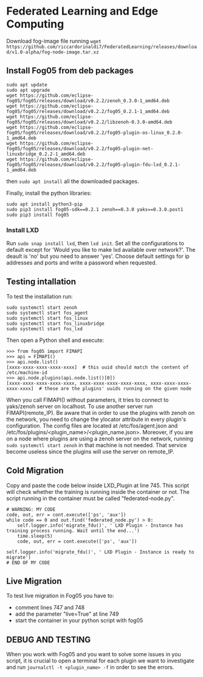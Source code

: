 # Federated Learning and Edge Computing

Download fog-image file running `wget https://github.com/riccardorinaldi7/FederatedLearning/releases/download/v1.0-alpha/fog-node-image.tar.xz`

## Install Fog05 from deb packages

```
sudo apt update
sudo apt upgrade
wget https://github.com/eclipse-fog05/fog05/releases/download/v0.2.2/zenoh_0.3.0-1_amd64.deb
wget https://github.com/eclipse-fog05/fog05/releases/download/v0.2.2/fog05_0.2.1-1_amd64.deb
wget https://github.com/eclipse-fog05/fog05/releases/download/v0.2.2/libzenoh-0.3.0-amd64.deb
wget https://github.com/eclipse-fog05/fog05/releases/download/v0.2.2/fog05-plugin-os-linux_0.2.0-1_amd64.deb
wget https://github.com/eclipse-fog05/fog05/releases/download/v0.2.2/fog05-plugin-net-linuxbridge_0.2.2-1_amd64.deb
wget https://github.com/eclipse-fog05/fog05/releases/download/v0.2.2/fog05-plugin-fdu-lxd_0.2.1-1_amd64.deb
```

then `sudo apt install` all the downloaded packages.

Finally, install the python libraries:
```
sudo apt install python3-pip
sudo pip3 install fog05-sdk==0.2.1 zenoh==0.3.0 yaks==0.3.0.post1
sudo pip3 install fog05
```

### Install LXD

Run `sudo snap install lxd`, then `lxd init`.
Set all the configurations to default except for 'Would you like to make lxd available over network?'. The deault is 'no' but you need to answer 'yes'. 
Choose default settings for ip addresses and ports and write a password when requested.

## Testing intallation

To test the installation run:
```
sudo systemctl start zenoh
sudo systemctl start fos_agent
sudo systemctl start fos_linux
sudo systemctl start fos_linuxbridge
sudo systemctl start fos_lxd
```

Then open a Python shell and execute:
```
>>> from fog05 import FIMAPI
>>> api = FIMAPI()
>>> api.node.list()
[xxxx-xxxx-xxxx-xxxx-xxxx]  # this uuid should match the content of /etc/machine-id
>>> api.node.plugins(api.node.list()[0])
[xxxx-xxxx-xxxx-xxxx-xxxx, xxxx-xxxx-xxxx-xxxx-xxxx, xxxx-xxxx-xxxx-xxxx-xxxx]  # these are the plugins' uuids running on the given node
```
When you call FIMAPI() without parameters, it tries to connect to yaks/zenoh server on localhost. To use another server run FIMAPI(remote_IP).
Be aware that in order to use the plugins with zenoh on the network, you need to change the ylocator attribute in every plugin's configuration.
The config files are located at /etc/fos/agent.json and /etc/fos/plugins/<plugin_name>/<plugin_name.json>.
Moreover, if you are on a node where plugins are using a zenoh server on the network, running `sudo systemctl start zenoh` in that machine is not needed. That service become useless since the plugins will use the server on remote_IP.

## Cold Migration

Copy and paste the code below inside LXD_Plugin at line 745. This script will check whether the training is running inside the container or not. The script running in the container must be called "federated-node.py".
```
# WARNING: MY CODE
code, out, err = cont.execute(['ps', 'aux'])
while code == 0 and out.find('federated_node.py') > 0:
    self.logger.info('migrate_fdu()', ' LXD Plugin - Instance has training process running. Wait until the end...')
    time.sleep(5)
    code, out, err = cont.execute(['ps', 'aux'])

self.logger.info('migrate_fdu()', ' LXD Plugin - Instance is ready to migrate')
# END OF MY CODE
```

## Live Migration

To test live migration in Fog05 you have to:
- comment lines 747 and 748
- add the parameter "live=True" at line 749
- start the container in your python script with fog05


## DEBUG AND TESTING

When you work with Fog05 and you want to solve some issues in you script, it is crucial to open a terminal for each plugin we want to investigate and run `journalctl -t <plugin_name> -f` in order to see the errors.
